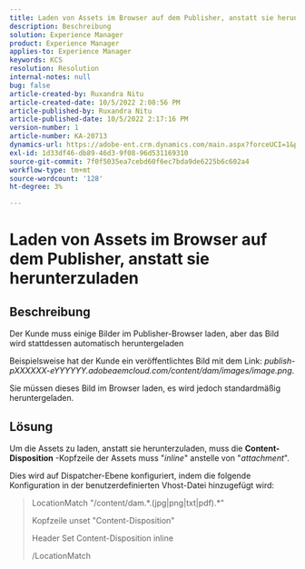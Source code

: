 ```yaml
---
title: Laden von Assets im Browser auf dem Publisher, anstatt sie herunterzuladen
description: Beschreibung
solution: Experience Manager
product: Experience Manager
applies-to: Experience Manager
keywords: KCS
resolution: Resolution
internal-notes: null
bug: false
article-created-by: Ruxandra Nitu
article-created-date: 10/5/2022 2:08:56 PM
article-published-by: Ruxandra Nitu
article-published-date: 10/5/2022 2:17:16 PM
version-number: 1
article-number: KA-20713
dynamics-url: https://adobe-ent.crm.dynamics.com/main.aspx?forceUCI=1&pagetype=entityrecord&etn=knowledgearticle&id=a7a6973c-b744-ed11-bba2-0022480869de
exl-id: 1d33df46-db89-46d3-9f08-96d531169310
source-git-commit: 7f0f5035ea7cebd60f6ec7bda9de6225b6c602a4
workflow-type: tm+mt
source-wordcount: '128'
ht-degree: 3%

---
```


# Laden von Assets im Browser auf dem Publisher, anstatt sie herunterzuladen

## Beschreibung


Der Kunde muss einige Bilder im Publisher-Browser laden, aber das Bild wird stattdessen automatisch heruntergeladen

Beispielsweise hat der Kunde ein veröffentlichtes Bild mit dem Link: *publish-pXXXXXX-eYYYYYY.adobeaemcloud.com/content/dam/images/image.png*.

Sie müssen dieses Bild im Browser laden, es wird jedoch standardmäßig heruntergeladen.


## Lösung


Um die Assets zu laden, anstatt sie herunterzuladen, muss die <b>Content-Disposition</b> -Kopfzeile der Assets muss &quot;*inline*&quot; anstelle von &quot;*attachment*&quot;.

Dies wird auf Dispatcher-Ebene konfiguriert, indem die folgende Konfiguration in der benutzerdefinierten Vhost-Datei hinzugefügt wird:




> LocationMatch &quot;\/content\/dam.\*\.(jpg|png|txt|pdf).\*&quot;
> 
> Kopfzeile unset &quot;Content-Disposition&quot;
> 
> Header Set Content-Disposition inline
> 
> /LocationMatch
